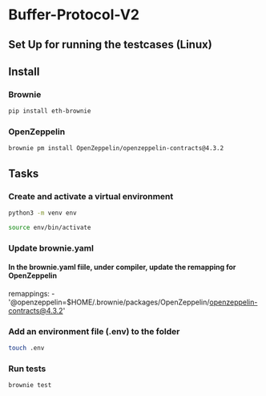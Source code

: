 # Buffer-Protocol-V2


## Set Up for running the testcases (Linux)


## Install

### Brownie
```bash
pip install eth-brownie
```
### OpenZeppelin
```bash
brownie pm install OpenZeppelin/openzeppelin-contracts@4.3.2
```

## Tasks

### Create and activate a virtual environment

```bash
python3 -m venv env
```
```bash
source env/bin/activate
```
### Update brownie.yaml

#### In the brownie.yaml fiile, under compiler, update the remapping for OpenZeppelin
remappings: 
      - '@openzeppelin=$HOME/.brownie/packages/OpenZeppelin/openzeppelin-contracts@4.3.2'

### Add an environment file (.env) to the folder

```bash
touch .env
```

### Run tests

```bash
brownie test
```

